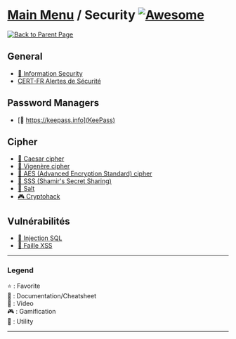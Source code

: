 # [Main Menu](../README.md) / Security [![Awesome](https://awesome.re/badge-flat.svg)](https://awesome.re)

[![Back to Parent Page](https://img.shields.io/badge/-Back_to_Parent_Page-blue?style=for-the-badge)](../README.md)


## General
- [:book: Information Security](https://en.wikipedia.org/wiki/Information_security)
- [CERT-FR Alertes de Sécurité](https://www.cert.ssi.gouv.fr)

## Password Managers
- [:wrench: https://keepass.info](KeePass)

## Cipher
- [:book: Caesar cipher](https://fr.wikipedia.org/wiki/Chiffrement_par_d%C3%A9calage)
- [:book: Vigenère cipher](https://fr.wikipedia.org/wiki/Chiffre_de_Vigenère)
- [:book: AES (Advanced Encryption Standard) cipher](https://fr.wikipedia.org/wiki/Advanced_Encryption_Standard)
- [:book: SSS (Shamir's Secret Sharing)](https://fr.wikipedia.org/wiki/Partage_de_clé_secrète_de_Shamir)
- [:book: Salt](https://en.wikipedia.org/wiki/Salt_(cryptography))
- [:video_game: Cryptohack](https://cryptohack.org)

## Vulnérabilités
- [:book: Injection SQL](https://fr.wikipedia.org/wiki/Injection_SQL)
- [:book: Faille XSS](https://fr.wikipedia.org/wiki/Cross-site_scripting)

---

### Legend
:star: : Favorite\
:book: : Documentation/Cheatsheet\
:movie_camera: : Video\
:video_game: : Gamification\
:wrench: : Utility

---
